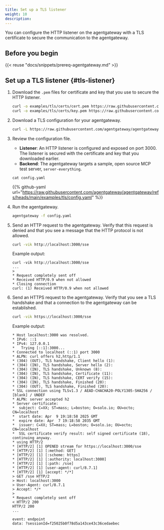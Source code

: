```yaml
---
title: Set up a TLS listener
weight: 10
description:
---
```


You can configure the HTTP listener on the agentgateway with a TLS certificate to secure the communication to the agentgateway. 

## Before you begin

{{< reuse "docs/snippets/prereq-agentgateway.md" >}}

## Set up a TLS listener {#tls-listener}

1. Download the `.pem` files for certificate and key that you use to secure the HTTP listener. 
   ```sh
   curl -o examples/tls/certs/cert.pem https://raw.githubusercontent.com/agentgateway/agentgateway/refs/heads/main/examples/tls/certs/cert.pem
   curl -o examples/tls/certs/key.pem https://raw.githubusercontent.com/agentgateway/agentgateway/refs/heads/main/examples/tls/certs/key.pem
   ```

2. Download a TLS configuration for your agentgateway. 
   ```sh
   curl -L https://raw.githubusercontent.com/agentgateway/agentgateway/refs/heads/main/examples/tls/config.yaml -o config.yaml
   ```

3. Review the configuration file.
   * **Listener**: An HTTP listener is configured and exposed on port 3000. The listener is secured with the certificate and key that you downloaded earlier. 
   * **Backend**: The agentgateway targets a sample, open source MCP test server, `server-everything`. 
   
   ```
   cat config.yaml
   ```

   {{% github-yaml  url="https://raw.githubusercontent.com/agentgateway/agentgateway/refs/heads/main/examples/tls/config.yaml" %}}

4. Run the agentgateway. 
   ```sh
   agentgateway -f config.yaml
   ```
   
5. Send an HTTP request to the agentgateway. Verify that this request is denied and that you see a message that the HTTP protocol is not allowed. 
   ```sh
   curl -vik http://localhost:3000/sse
   ```
   
   Example output: 
   ```
   curl -vik http://localhost:3000/sse             
   ...
   > 
   * Request completely sent off
   * Received HTTP/0.9 when not allowed
   * Closing connection
   curl: (1) Received HTTP/0.9 when not allowed
   ```

6. Send an HTTPS request to the agentgateway. Verify that you see a TLS handshake and that a connection to the agentgateway can be established.
   ```sh
   curl -vik https://localhost:3000/sse
   ```
   
   Example output: 
   ```
   * Host localhost:3000 was resolved.
   * IPv6: ::1
   * IPv4: 127.0.0.1
   *   Trying [::1]:3000...
   * Connected to localhost (::1) port 3000
   * ALPN: curl offers h2,http/1.1
   * (304) (OUT), TLS handshake, Client hello (1):
   * (304) (IN), TLS handshake, Server hello (2):
   * (304) (IN), TLS handshake, Unknown (8):
   * (304) (IN), TLS handshake, Certificate (11):
   * (304) (IN), TLS handshake, CERT verify (15):
   * (304) (IN), TLS handshake, Finished (20):
   * (304) (OUT), TLS handshake, Finished (20):
   * SSL connection using TLSv1.3 / AEAD-CHACHA20-POLY1305-SHA256 / [blank] / UNDEF
   * ALPN: server accepted h2
   * Server certificate:
   *  subject: C=XX; ST=mass; L=boston; O=solo.io; OU=octo; CN=localhost
   *  start date: Apr  9 19:18:58 2025 GMT
   *  expire date: Apr  7 19:18:58 2035 GMT
   *  issuer: C=XX; ST=mass; L=boston; O=solo.io; OU=octo; CN=localhost
   *  SSL certificate verify result: self signed certificate (18), continuing anyway.
   * using HTTP/2
   * [HTTP/2] [1] OPENED stream for https://localhost:3000/sse
   * [HTTP/2] [1] [:method: GET]
   * [HTTP/2] [1] [:scheme: https]
   * [HTTP/2] [1] [:authority: localhost:3000]
   * [HTTP/2] [1] [:path: /sse]
   * [HTTP/2] [1] [user-agent: curl/8.7.1]
   * [HTTP/2] [1] [accept: */*]
   > GET /sse HTTP/2
   > Host: localhost:3000
   > User-Agent: curl/8.7.1
   > Accept: */*
   > 
   * Request completely sent off
   < HTTP/2 200 
   HTTP/2 200 
   ...

   event: endpoint
   data: ?sessionId=f25025b0f78d5a143ce43c36cedaebec
   ```

